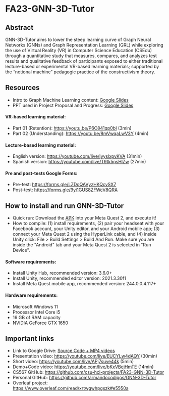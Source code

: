 # FA23-GNN-3D-Tutor

## Abstract
GNN-3D-Tutor aims to lower the steep learning curve of Graph Neural Networks (GNNs) and Graph Representation Learning (GRL) while exploring the use of Virtual Reality (VR) in Computer Science Education (CSEdu) through a quantitative study that measures, compares, and analyzes test results and qualitative feedback of participants exposed to either traditional lecture-based or experimental VR-based learning materials; supported by the “notional machine” pedagogic practice of the constructivism theory.

## Resources
- Intro to Graph Machine Learning content: [Google Slides](https://docs.google.com/presentation/d/16dVkxHLg-pXxc9kGAb7WRJxz_rXpZWIQexV3rWZDVzg/edit?usp=sharing)
- PPT used in Project Proposal and Progress: [Google Slides](https://docs.google.com/presentation/d/15OtK3aObPgAWxQKaQJZm7Gbmh1ORBqzyUDHOtgNpb08/edit?usp=sharing)
#### VR-based learning material:
- Part 01 (Retention): https://youtu.be/P6C841qp0bI (3min)
- Part 02 (Understanding): https://youtu.be/8mVwqaLwV3Y (4min)
#### Lecture-based learning material:
- English version: https://youtube.com/live/IyyslxpvKVA (31min)
- Spanish version: https://youtube.com/live/T9tk5psHlZw (27min)
#### Pre and post-tests Google Forms:
- Pre-test: https://forms.gle/LZDoQAVyzHKQcvSX7
- Post-test: https://forms.gle/9yi1GUS8ZFWcV8QRA

## How to install and run GNN-3D-Tutor
- Quick run: Download the [APK](https://github.com/csu-hci-projects/FA23-GNN-3D-Tutor/blob/main/Source%20Code/GNN3DTutor_1.apk) into your Meta Quest 2, and execute it!
- How to compile: (1) install requirements, (2) pair your headseat with your Facebook account, your Unity editor, and your Android mobile app; (3) connect your Meta Quest 2 using the HyperLink cable, and (4) inside Unity click: File > Build Settings > Build And Run. Make sure you are inside the "Android" tab and your Meta Quest 2 is selected in "Run Device".
#### Software requirements:
- Install Unity Hub, recommended version: 3.6.0+
- Install Unity, recommended editor version: 2021.3.30f1
- Install Meta Quest mobile app, recommended version: 244.0.0.4.117+
#### Hardware requirements:
- Microsoft Windows 11
- Processor Intel Core i5
- 16 GB of RAM capacity
- NVIDIA GeForce GTX 1650

## Important links
- Link to Google Drive: [Source Code + MP4 videos](https://drive.google.com/drive/folders/1KyclpTevrmDu9-5OO0ZtFQZ_vf9kJeZx?usp=sharing)
- Presentation video: https://youtube.com/live/EUCYLw4dAQY (30min)
- Short video: https://youtube.com/live/APj7suve44k (5min)
- Demo+Code video: https://youtube.com/live/bKxVBejHmTE (14min)
- CS567 GitHub: https://github.com/csu-hci-projects/FA23-GNN-3D-Tutor
- Personal GitHub: https://github.com/armandocodigos/GNN-3D-Tutor
- Overleaf project: https://www.overleaf.com/read/xrtwgwhpgszk#e5550a
